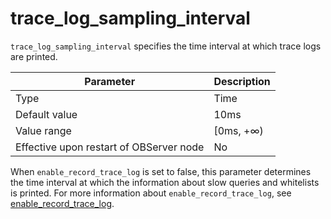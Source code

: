 # trace_log_sampling_interval


`trace_log_sampling_interval` specifies the time interval at which trace logs are printed.


| **Parameter** | **Description** |
|------------------|------------|
| Type | Time |
| Default value | 10ms |
| Value range | \[0ms, +∞) |
| Effective upon restart of OBServer node | No |



When `enable_record_trace_log` is set to false, this parameter determines the time interval at which the information about slow queries and whitelists is printed. For more information about `enable_record_trace_log`, see [enable_record_trace_log](8100.enable_record_trace_log.md).